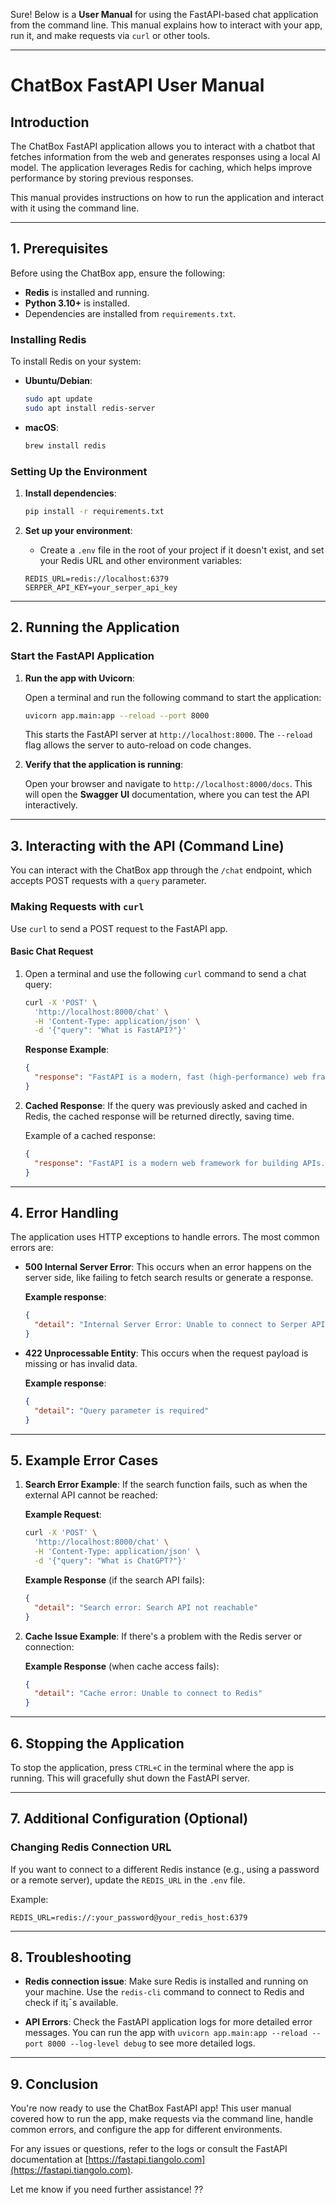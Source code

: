 Sure! Below is a **User Manual** for using the FastAPI-based chat application from the command line. This manual explains how to interact with your app, run it, and make requests via `curl` or other tools.

---

# **ChatBox FastAPI User Manual**

## **Introduction**
The ChatBox FastAPI application allows you to interact with a chatbot that fetches information from the web and generates responses using a local AI model. The application leverages Redis for caching, which helps improve performance by storing previous responses.

This manual provides instructions on how to run the application and interact with it using the command line.

---

## **1. Prerequisites**

Before using the ChatBox app, ensure the following:

- **Redis** is installed and running.
- **Python 3.10+** is installed.
- Dependencies are installed from `requirements.txt`.

### **Installing Redis**
To install Redis on your system:

- **Ubuntu/Debian**:
  ```bash
  sudo apt update
  sudo apt install redis-server
  ```

- **macOS**:
  ```bash
  brew install redis
  ```

### **Setting Up the Environment**

1. **Install dependencies**:
   ```bash
   pip install -r requirements.txt
   ```

2. **Set up your environment**:
   - Create a `.env` file in the root of your project if it doesn't exist, and set your Redis URL and other environment variables:
   
   ```env
   REDIS_URL=redis://localhost:6379
   SERPER_API_KEY=your_serper_api_key
   ```

---

## **2. Running the Application**

### **Start the FastAPI Application**
1. **Run the app with Uvicorn**:

   Open a terminal and run the following command to start the application:
   
   ```bash
   uvicorn app.main:app --reload --port 8000
   ```

   This starts the FastAPI server at `http://localhost:8000`. The `--reload` flag allows the server to auto-reload on code changes.

2. **Verify that the application is running**:
   
   Open your browser and navigate to `http://localhost:8000/docs`. This will open the **Swagger UI** documentation, where you can test the API interactively.

---

## **3. Interacting with the API (Command Line)**

You can interact with the ChatBox app through the `/chat` endpoint, which accepts POST requests with a `query` parameter.

### **Making Requests with `curl`**

Use `curl` to send a POST request to the FastAPI app.

#### **Basic Chat Request**

1. Open a terminal and use the following `curl` command to send a chat query:

   ```bash
   curl -X 'POST' \
     'http://localhost:8000/chat' \
     -H 'Content-Type: application/json' \
     -d '{"query": "What is FastAPI?"}'
   ```

   **Response Example**:
   ```json
   {
     "response": "FastAPI is a modern, fast (high-performance) web framework for building APIs with Python 3.7+."
   }
   ```

2. **Cached Response**:
   If the query was previously asked and cached in Redis, the cached response will be returned directly, saving time.

   Example of a cached response:
   ```json
   {
     "response": "FastAPI is a modern web framework for building APIs."
   }
   ```

---

## **4. Error Handling**

The application uses HTTP exceptions to handle errors. The most common errors are:

- **500 Internal Server Error**: This occurs when an error happens on the server side, like failing to fetch search results or generate a response.
  
  **Example response**:
  ```json
  {
    "detail": "Internal Server Error: Unable to connect to Serper API"
  }
  ```

- **422 Unprocessable Entity**: This occurs when the request payload is missing or has invalid data.
  
  **Example response**:
  ```json
  {
    "detail": "Query parameter is required"
  }
  ```

---

## **5. Example Error Cases**

1. **Search Error Example**:
   If the search function fails, such as when the external API cannot be reached:

   **Example Request**:
   ```bash
   curl -X 'POST' \
     'http://localhost:8000/chat' \
     -H 'Content-Type: application/json' \
     -d '{"query": "What is ChatGPT?"}'
   ```

   **Example Response** (if the search API fails):
   ```json
   {
     "detail": "Search error: Search API not reachable"
   }
   ```

2. **Cache Issue Example**:
   If there's a problem with the Redis server or connection:

   **Example Response** (when cache access fails):
   ```json
   {
     "detail": "Cache error: Unable to connect to Redis"
   }
   ```

---

## **6. Stopping the Application**

To stop the application, press `CTRL+C` in the terminal where the app is running. This will gracefully shut down the FastAPI server.

---

## **7. Additional Configuration (Optional)**

### **Changing Redis Connection URL**
If you want to connect to a different Redis instance (e.g., using a password or a remote server), update the `REDIS_URL` in the `.env` file.

Example:
```env
REDIS_URL=redis://:your_password@your_redis_host:6379
```

---

## **8. Troubleshooting**

- **Redis connection issue**: Make sure Redis is installed and running on your machine. Use the `redis-cli` command to connect to Redis and check if it¡¯s available.
  
- **API Errors**: Check the FastAPI application logs for more detailed error messages. You can run the app with `uvicorn app.main:app --reload --port 8000 --log-level debug` to see more detailed logs.

---

## **9. Conclusion**

You're now ready to use the ChatBox FastAPI app! This user manual covered how to run the app, make requests via the command line, handle common errors, and configure the app for different environments.

For any issues or questions, refer to the logs or consult the FastAPI documentation at [https://fastapi.tiangolo.com](https://fastapi.tiangolo.com).

Let me know if you need further assistance! ??
